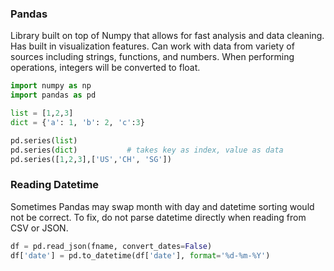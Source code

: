 ### Pandas

Library built on top of Numpy that allows for fast analysis and data cleaning. Has built in visualization features. Can work with data from variety of sources including strings, functions, and numbers. When performing operations, integers will be converted to float.

```py
import numpy as np
import pandas as pd

list = [1,2,3]
dict = {'a': 1, 'b': 2, 'c':3}

pd.series(list)
pd.series(dict)           # takes key as index, value as data
pd.series([1,2,3],['US','CH', 'SG'])
```

### Reading Datetime

Sometimes Pandas may swap month with day and datetime sorting would not be correct. To fix, do not parse datetime directly when reading from CSV or JSON.

```py
df = pd.read_json(fname, convert_dates=False)
df['date'] = pd.to_datetime(df['date'], format='%d-%m-%Y')
```
